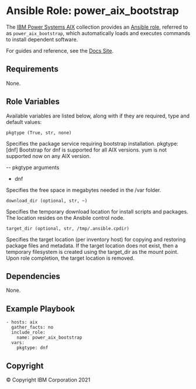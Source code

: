 # Ansible Role: power_aix_bootstrap
The [IBM Power Systems AIX](../../README.md) collection provides an [Ansible role](https://docs.ansible.com/ansible/latest/user_guide/playbooks_reuse_roles.html), referred to as `power_aix_bootstrap`, which automatically loads and executes commands to install dependent software.

For guides and reference, see the [Docs Site](https://ibm.github.io/ansible-power-aix/roles.html).

## Requirements

None.

## Role Variables

Available variables are listed below, along with if they are required, type and default values:

    pkgtype (True, str, none)

Specifies the package service requiring bootstrap installation.
pkgtype: [dnf]
Bootstrap for dnf is supported for all AIX versions.
yum is not supported now on any AIX version.

-- pkgtype arguments
- dnf

Specifies the free space in megabytes needed in the /var folder.

    download_dir (optional, str, ~)

Specifies the temporary download location for install scripts and packages. The location resides on the Ansbile control node.

    target_dir (optional, str, /tmp/.ansible.cpdir)

Specifies the target location (per inventory host) for copying and restoring package files and metadata. If the target location does not exist, then a temporary filesystem is created using the target_dir as the mount point.  Upon role completion, the target location is removed.

## Dependencies

None.

## Example Playbook

    - hosts: aix
      gather_facts: no
      include_role:
        name: power_aix_bootstrap
      vars:
        pkgtype: dnf 


## Copyright
© Copyright IBM Corporation 2021
